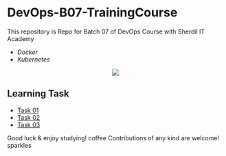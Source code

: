 # DevOps-B07-TrainingCourse

This repository is  Repo for Batch 07 of DevOps Course with Sherdil IT Academy

 - *Docker* 
 - *Kubernetes*
 
 <p align="center">
  <img src="https://github.com/engineerbaz/DevOps-B07-TrainingCourse/blob/main/Docker%20&%20Kubernetes%20Course.jpg" />
</p>
 
 
 ## Learning Task
 
 - [Task 01](https://github.com/engineerbaz/DevOps-B07-TrainingCourse/blob/main/learningTasks/Task01.md) 
 - [Task 02](https://github.com/engineerbaz/DevOps-B07-TrainingCourse/blob/main/learningTasks/Task02.md) 
 - [Task 03](https://github.com/engineerbaz/DevOps-B07-TrainingCourse/blob/main/learningTasks/FinalTask.md) 
 
Good luck & enjoy studying! coffee
Contributions of any kind are welcome! sparkles

